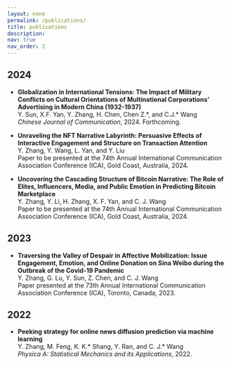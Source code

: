 ```yaml
---
layout: none
permalink: /publications/
title: publications
description: 
nav: true
nav_order: 2
---
```


## 2024
- **Globalization in International Tensions: The Impact of Military Conflicts on Cultural Orientations of Multinational Corporations’ Advertising in Modern China (1932-1937)**  
  Y. Sun, X.F. Yan, Y. Zhang, H. Chen, Chen Z.\*, and C.J.\* Wang  
  _Chinese Journal of Communication_, 2024. Forthcoming.
  
- **Unraveling the NFT Narrative Labyrinth: Persuasive Effects of Interactive Engagement and Structure on Transaction Attention**  
  Y. Zhang, Y. Wang, L. Yan, and Y. Liu  
  Paper to be presented at the 74th Annual International Communication Association Conference (ICA), Gold Coast, Australia, 2024.
  
- **Uncovering the Cascading Structure of Bitcoin Narrative: The Role of Elites, Influencers, Media, and Public Emotion in Predicting Bitcoin Marketplace**  
  Y. Zhang, Y. Li, H. Zhang, X. F. Yan, and C. J. Wang  
  Paper to be presented at the 74th Annual International Communication Association Conference (ICA), Gold Coast, Australia, 2024.

## 2023
- **Traversing the Valley of Despair in Affective Mobilization: Issue Engagement, Emotion, and Online Donation on Sina Weibo during the Outbreak of the Covid-19 Pandemic**  
  Y. Zhang, G. Lu, Y. Sun, Z. Chen, and C. J. Wang  
  Paper presented at the 73th Annual International Communication Association Conference (ICA), Toronto, Canada, 2023.

## 2022
- **Peeking strategy for online news diffusion prediction via machine learning**  
  Y. Zhang, M. Feng, K. K.\* Shang, Y. Ran, and C. J.\* Wang  
  _Physica A: Statistical Mechanics and its Applications_, 2022.
